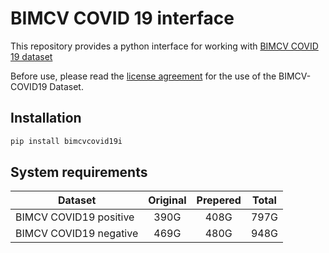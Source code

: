 # BIMCV COVID 19 interface

This repository provides a python interface for working with [BIMCV COVID 19 dataset](https://github.com/BIMCV-CSUSP/BIMCV-COVID-19)

Before use, please read the [license agreement](https://github.com/BIMCV-CSUSP/BIMCV-COVID-19) for the use of the BIMCV-COVID19 Dataset.

## Installation

```bash
pip install bimcvcovid19i
```

## System requirements

|Dataset               |Original|Prepered|Total|
|----------------------|:------:|:------:|:---:|
|BIMCV COVID19 positive|    390G|    408G| 797G|
|BIMCV COVID19 negative|    469G|    480G| 948G|
